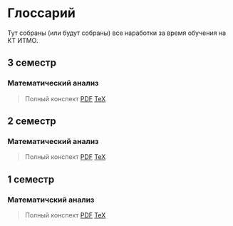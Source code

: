 # Глоссарий

Тут собраны (или будут собраны) все наработки за время обучения на КТ ИТМО.

## 3 семестр
### Математический анализ 
>  Полный конспект [PDF](/mathematical-analysis/sem3/holykpk%23blessRNG3.pdf) [TeX](/mathematical-analysis/sem3/holykpk%23blessRNG3.tex)

## 2 семестр
### Математический анализ
>  Полный конспект [PDF](/mathematical-analysis/sem2/Sem2.pdf) [TeX](/mathematical-analysis/sem2/Sem2.tex)

## 1 семестр
### Математичский анализ
>  Полный конспект [PDF](/mathematical-analysis/sem1/Sem1.pdf) [TeX](/mathematical-analysis/sem1/Sem1.tex)